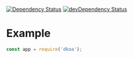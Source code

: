 [![Dependency Status](https://david-dm.org/dnode/dkoa.svg)](https://david-dm.org/dnode/dkoa)
[![devDependency Status](https://david-dm.org/dnode/dkoa/dev-status.svg)](https://david-dm.org/dnode/dkoa#info=devDependencies)

# Example
```javascript
const app = require('dkoa');
```
